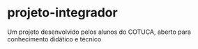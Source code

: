 # projeto-integrador
Um projeto desenvolvido pelos alunos do COTUCA, aberto para conhecimento didático e técnico
